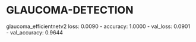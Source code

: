# GLAUCOMA-DETECTION

glaucoma_efficientnetv2
  loss: 0.0090 - accuracy: 1.0000 - val_loss: 0.0901 - val_accuracy: 0.9644
